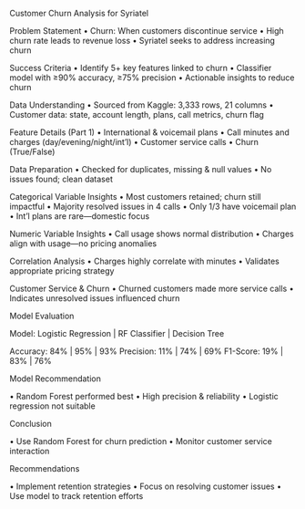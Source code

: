 Customer Churn Analysis for Syriatel

Problem Statement
• Churn: When customers discontinue service
• High churn rate leads to revenue loss
• Syriatel seeks to address increasing churn

Success Criteria
• Identify 5+ key features linked to churn
• Classifier model with ≥90% accuracy, ≥75% precision
• Actionable insights to reduce churn

Data Understanding
• Sourced from Kaggle: 3,333 rows, 21 columns
• Customer data: state, account length, plans, call metrics, churn flag

Feature Details (Part 1)
• International & voicemail plans
• Call minutes and charges (day/evening/night/int’l)
• Customer service calls
• Churn (True/False)

Data Preparation
• Checked for duplicates, missing & null values
• No issues found; clean dataset

Categorical Variable Insights
• Most customers retained; churn still impactful
• Majority resolved issues in 4 calls
• Only 1/3 have voicemail plan
• Int’l plans are rare—domestic focus

Numeric Variable Insights
• Call usage shows normal distribution
• Charges align with usage—no pricing anomalies

Correlation Analysis
• Charges highly correlate with minutes
• Validates appropriate pricing strategy

Customer Service & Churn
• Churned customers made more service calls
• Indicates unresolved issues influenced churn

Model Evaluation

Model: Logistic Regression | RF Classifier | Decision Tree

Accuracy: 84% | 95% | 93%
Precision: 11% | 74% | 69%
F1-Score: 19% | 83% | 76%

Model Recommendation

• Random Forest performed best
• High precision & reliability
• Logistic regression not suitable

Conclusion

• Use Random Forest for churn prediction
• Monitor customer service interaction

Recommendations

• Implement retention strategies
• Focus on resolving customer issues
• Use model to track retention efforts


